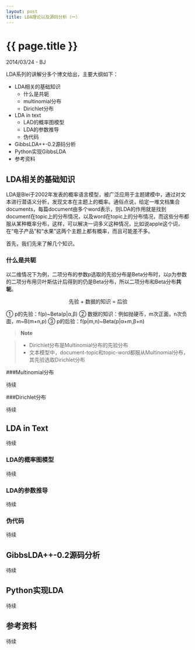 ```yaml
---
layout: post
title: LDA理论以及源码分析（一）
---
```


{{ page.title }}
================

<p class="meta">2014/03/24 - BJ</p>

LDA系列的讲解分多个博文给出，主要大纲如下：

+ LDA相关的基础知识
  * 什么是共轭
  * multinomial分布
  * Dirichlet分布
+ LDA in text
  * LAD的概率图模型
  * LDA的参数推导
  * 伪代码
+ GibbsLDA++-0.2源码分析
+ Python实现GibbsLDA
+ 参考资料


## LDA相关的基础知识

LDA是Blei于2002年发表的概率语言模型，被广泛应用于主题建模中，通过对文本进行潜语义分析，发现文本在主题上的概率。通俗点说，给定一堆文档集合documents，每篇document由多个word表示，则LDA的作用就是找到document在topic上的分布情况，以及word在topic上的分布情况，而这些分布都服从某种概率分布，这样，可以解决一词多义这种情况，比如说apple这个词，在“电子产品”和“水果”这两个主题上都有概率，而且可能差不多。

首先，我们先来了解几个知识。

### 什么是**共轭**

以二维情况下为例，二项分布的参数p选取的先验分布是Beta分布时，以p为参数的二项分布用贝叶斯估计后得到的仍是Beta分布，所以二项分布和Beta分布**共轭**。

<center>先验 + 数据的知识 = 后验</center>

① p的先验：f(p)~Beta(p|α,β)
② 数据的知识：例如抛硬币，m次正面，n次负面，m~B(m+n,p)
③ p的后验：f(p|m,n)~Beta(p|α+m,β+n) 

> **Note**

> - Dirichlet分布是Multinomial分布的先验分布
> - 文本模型中，document-topic和topic-word都服从Multinomial分布，其先验选取Dirichlet分布


###Multinomial分布

待续

###Dirichlet分布

待续

## LDA in Text

待续

### LDA的概率图模型

待续

### LDA的参数推导

待续

### 伪代码

待续


## GibbsLDA++-0.2源码分析

待续

## Python实现LDA

待续

## 参考资料

待续




